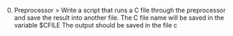 0. Preprocessor > Write a script that runs a C file through the preprocessor and save the result into another file. The C file name will be saved in the variable $CFILE The output should be saved in the file c
